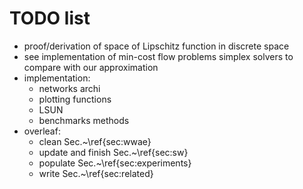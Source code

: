 # TODO list

* proof/derivation of space of Lipschitz function in discrete space
* see implementation of min-cost flow problems simplex solvers to compare with our approximation
* implementation:
  * networks archi
  * plotting functions
  * LSUN
  * benchmarks methods
* overleaf:
  * clean Sec.~\ref{sec:wwae}
  * update and finish Sec.~\ref{sec:sw}
  * populate Sec.~\ref{sec:experiments}
  * write Sec.~\ref{sec:related}
